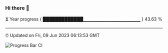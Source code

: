 ### Hi there 👋

⏳ Year progress { █████████████▁▁▁▁▁▁▁▁▁▁▁▁▁▁▁▁▁ } 43.63 %

---

⏰ Updated on Fri, 09 Jun 2023 06:13:53 GMT

![Progress Bar CI](https://github.com/liununu/liununu/workflows/Progress%20Bar%20CI/badge.svg)
